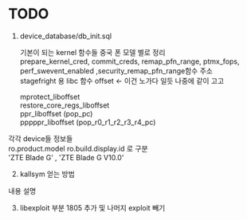 TODO
======

1. device_database/db_init.sql

    기본이 되는 kernel 함수들 중국 폰 모델 별로 정리<br/>
    prepare_kernel_cred, commit_creds, remap_pfn_range, ptmx_fops, perf_swevent_enabled ,security_remap_pfn_range함수 주소<br/>
    stagefright 용 libc 함수 offset <- 이건 노가다 일듯 나중에 같이 고고<br/>

    mprotect_liboffset<br/>
      restore_core_regs_liboffset<br/>
      ppr_liboffset (pop_pc)<br/>
    pppppr_liboffset (pop_r0_r1_r2_r3_r4_pc)<br/>

  각각 device들 정보들<br/>
  ro.product.model ro.build.display.id 로 구분<br/>
  'ZTE Blade G’ , 'ZTE Blade G V10.0'<br/>

2. kallsym 얻는 방법

  내용 설명

3. libexploit 부분 1805 추가 및 나머지 exploit 빼기
